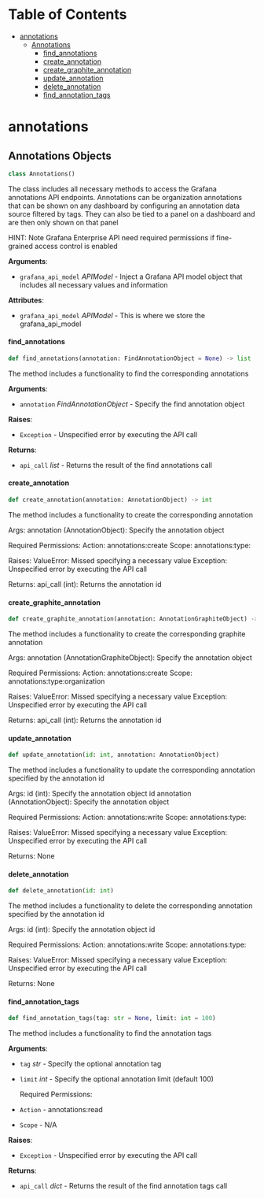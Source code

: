# Table of Contents

* [annotations](#annotations)
  * [Annotations](#annotations.Annotations)
    * [find\_annotations](#annotations.Annotations.find_annotations)
    * [create\_annotation](#annotations.Annotations.create_annotation)
    * [create\_graphite\_annotation](#annotations.Annotations.create_graphite_annotation)
    * [update\_annotation](#annotations.Annotations.update_annotation)
    * [delete\_annotation](#annotations.Annotations.delete_annotation)
    * [find\_annotation\_tags](#annotations.Annotations.find_annotation_tags)

<a id="annotations"></a>

# annotations

<a id="annotations.Annotations"></a>

## Annotations Objects

```python
class Annotations()
```

The class includes all necessary methods to access the Grafana annotations API endpoints. Annotations can be organization annotations that can be shown on any dashboard by configuring an annotation data source filtered by tags. They can also be tied to a panel on a dashboard and are then only shown on that panel

HINT: Note Grafana Enterprise API need required permissions if fine-grained access control is enabled

**Arguments**:

- `grafana_api_model` _APIModel_ - Inject a Grafana API model object that includes all necessary values and information
  

**Attributes**:

- `grafana_api_model` _APIModel_ - This is where we store the grafana_api_model

<a id="annotations.Annotations.find_annotations"></a>

#### find\_annotations

```python
def find_annotations(annotation: FindAnnotationObject = None) -> list
```

The method includes a functionality to find the corresponding annotations

**Arguments**:

- `annotation` _FindAnnotationObject_ - Specify the find annotation object
  

**Raises**:

- `Exception` - Unspecified error by executing the API call
  

**Returns**:

- `api_call` _list_ - Returns the result of the find annotations call

<a id="annotations.Annotations.create_annotation"></a>

#### create\_annotation

```python
def create_annotation(annotation: AnnotationObject) -> int
```

The method includes a functionality to create the corresponding annotation

Args:
    annotation (AnnotationObject): Specify the annotation object

Required Permissions:
    Action: annotations:create
    Scope: annotations:type:

Raises:
    ValueError: Missed specifying a necessary value
    Exception: Unspecified error by executing the API call

Returns:
    api_call (int): Returns the annotation id


<a id="annotations.Annotations.create_graphite_annotation"></a>

#### create\_graphite\_annotation

```python
def create_graphite_annotation(annotation: AnnotationGraphiteObject) -> int
```

The method includes a functionality to create the corresponding graphite annotation

Args:
    annotation (AnnotationGraphiteObject): Specify the annotation object

Required Permissions:
    Action: annotations:create
    Scope: annotations:type:organization

Raises:
    ValueError: Missed specifying a necessary value
    Exception: Unspecified error by executing the API call

Returns:
    api_call (int): Returns the annotation id


<a id="annotations.Annotations.update_annotation"></a>

#### update\_annotation

```python
def update_annotation(id: int, annotation: AnnotationObject)
```

The method includes a functionality to update the corresponding annotation specified by the annotation id

Args:
    id (int): Specify the annotation object id
    annotation (AnnotationObject): Specify the annotation object

Required Permissions:
    Action: annotations:write
    Scope: annotations:type:

Raises:
    ValueError: Missed specifying a necessary value
    Exception: Unspecified error by executing the API call

Returns:
    None


<a id="annotations.Annotations.delete_annotation"></a>

#### delete\_annotation

```python
def delete_annotation(id: int)
```

The method includes a functionality to delete the corresponding annotation specified by the annotation id

Args:
    id (int): Specify the annotation object id

Required Permissions:
    Action: annotations:write
    Scope: annotations:type:

Raises:
    ValueError: Missed specifying a necessary value
    Exception: Unspecified error by executing the API call

Returns:
    None


<a id="annotations.Annotations.find_annotation_tags"></a>

#### find\_annotation\_tags

```python
def find_annotation_tags(tag: str = None, limit: int = 100)
```

The method includes a functionality to find the annotation tags

**Arguments**:

- `tag` _str_ - Specify the optional annotation tag
- `limit` _int_ - Specify the optional annotation limit (default 100)
  
  Required Permissions:
- `Action` - annotations:read
- `Scope` - N/A
  

**Raises**:

- `Exception` - Unspecified error by executing the API call
  

**Returns**:

- `api_call` _dict_ - Returns the result of the find annotation tags call

